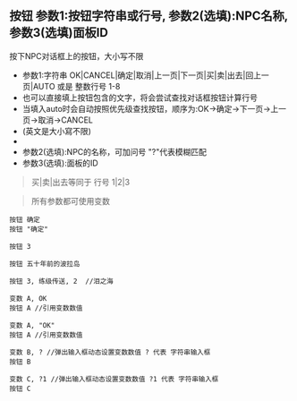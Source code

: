 
## 按钮 参数1:按钮字符串或行号, 参数2(选填):NPC名称, 参数3(选填)面板ID
按下NPC对话框上的按钮，大小写不限


- 参数1:字符串 OK|CANCEL|确定|取消|上一页|下一页|买|卖|出去|回上一页|AUTO     或是 整数行号 1-8
- 也可以直接填上按钮包含的文字，将会尝试查找对话框按钮计算行号
- 当填入auto时会自动按照优先级查找按钮，顺序为:OK->确定->下一页->上一页->取消->CANCEL
- (英文是大小寫不限)
- 
- 参数2(选填):NPC的名称，可加问号 "?"代表模糊匹配
- 参数3(选填):面板的ID


> 买|卖|出去等同于 行号 1|2|3

> 所有参数都可使用变数


```
按钮 确定
按钮 "确定"

按钮 3

按钮 五十年前的波拉岛

按钮 3, 练级传送, 2  //泪之海

变数 A, OK
按钮 A //引用变数数值

变数 A, "OK"
按钮 A //引用变数数值

变数 B, ? //弹出输入框动态设置变数数值 ? 代表 字符串输入框
按钮 B

变数 C, ?1 //弹出输入框动态设置变数数值 ?1 代表 字符串输入框
按钮 C
```
